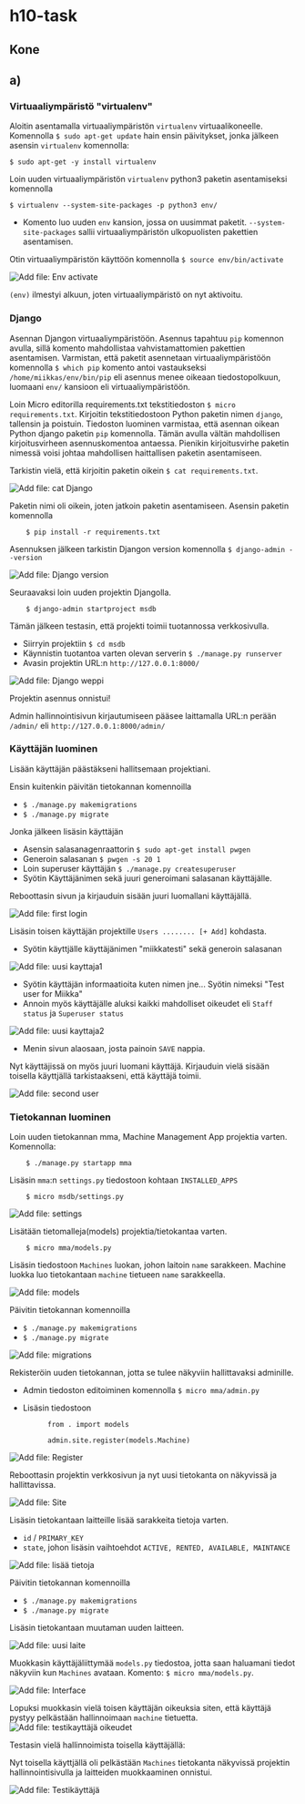 # h10-task


## Kone 

## a)

### Virtuaaliympäristö "virtualenv"

Aloitin asentamalla virtuaaliympäristön ``virtualenv`` virtuaalikoneelle. Komennolla ``$ sudo apt-get update`` hain ensin päivitykset, jonka jälkeen asensin ``virtualenv`` komennolla:

    $ sudo apt-get -y install virtualenv
    
Loin uuden virtuaaliympäristön ``virtualenv`` python3 paketin asentamiseksi komennolla

    $ virtualenv --system-site-packages -p python3 env/

- Komento luo uuden ``env`` kansion, jossa on uusimmat paketit. ``--system-site-packages`` sallii virtuaaliympäristön ulkopuolisten pakettien asentamisen. 
  
Otin virtuaaliympäristön käyttöön komennolla ``$ source env/bin/activate``

![Add file: Env activate](env-activate.PNG)

``(env)`` ilmestyi alkuun, joten virtuaaliympäristö on nyt aktivoitu.

### Django

Asennan Djangon virtuaaliympäristöön. Asennus tapahtuu ``pip`` komennon avulla, sillä komento mahdollistaa vahvistamattomien pakettien asentamisen. Varmistan, että paketit asennetaan virtuaaliympäristöön komennolla ``$ which pip`` komento antoi vastaukseksi ``/home/miikkas/env/bin/pip`` eli asennus menee oikeaan tiedostopolkuun, luomaani ``env/`` kansioon eli virtuaaliympäristöön.

Loin Micro editorilla requirements.txt tekstitiedoston ``$ micro requirements.txt``. Kirjoitin tekstitiedostoon Python paketin nimen ``django``, tallensin ja poistuin. Tiedoston luominen varmistaa, että asennan oikean Python django paketin ``pip`` komennolla. Tämän avulla vältän mahdollisen kirjoitusvirheen asennuskomentoa antaessa. Pienikin kirjoitusvirhe paketin nimessä voisi johtaa mahdollisen haittallisen paketin asentamiseen.

Tarkistin vielä, että kirjoitin paketin oikein ``$ cat requirements.txt``. 

![Add file: cat Django](micro-django.PNG)

Paketin nimi oli oikein, joten jatkoin paketin asentamiseen. Asensin paketin komennolla 

        $ pip install -r requirements.txt
        
Asennuksen jälkeen tarkistin Djangon version komennolla ``$ django-admin --version`` 

![Add file: Django version](django-version.PNG)

Seuraavaksi loin uuden projektin Djangolla.

        $ django-admin startproject msdb

Tämän jälkeen testasin, että projekti toimii tuotannossa verkkosivulla. 
- Siirryin projektiin ``$ cd msdb``
- Käynnistin tuotantoa varten olevan serverin ``$ ./manage.py runserver``
- Avasin projektin URL:n ``http://127.0.0.1:8000/``
    
![Add file: Django weppi](django-runserver.PNG)

Projektin asennus onnistui!

Admin hallinnointisivun kirjautumiseen pääsee laittamalla URL:n perään ``/admin/`` eli ``http://127.0.0.1:8000/admin/``

### Käyttäjän luominen

Lisään käyttäjän päästäkseni hallitsemaan projektiani.

Ensin kuitenkin päivitän tietokannan komennoilla
- ``$ ./manage.py makemigrations``
- ``$ ./manage.py migrate``

Jonka jälkeen lisäsin käyttäjän
- Asensin salasanagenraattorin ``$ sudo apt-get install pwgen``
- Generoin salasanan ``$ pwgen -s 20 1`` 
- Loin superuser käyttäjän ``$ ./manage.py createsuperuser``
- Syötin Käyttäjänimen sekä juuri generoimani salasanan käyttäjälle.

Reboottasin sivun ja kirjauduin sisään juuri luomallani käyttäjällä.

![Add file: first login](first-login.PNG)

Lisäsin toisen käyttäjän projektille ``Users ........ [+ Add]`` kohdasta. 
- Syötin käyttjälle käyttäjänimen "miikkatesti" sekä generoin salasanan

![Add file: uusi kayttaja1](uusi-kayttaja1.PNG)

- Syötin käyttäjän informaatioita kuten nimen jne... Syötin nimeksi "Test user for Miikka"
- Annoin myös käyttäjälle aluksi kaikki mahdolliset oikeudet eli ``Staff status`` ja ``Superuser status``

![Add file: uusi kayttaja2](uusi-kayttaja2.PNG)

- Menin sivun alaosaan, josta painoin ``SAVE`` nappia.

Nyt käyttäjissä on myös juuri luomani käyttäjä. Kirjauduin vielä sisään toisella käyttjällä tarkistaakseni, että käyttäjä toimii.

 ![Add file: second user](second-user.PNG)
 
 ### Tietokannan luominen
 
 Loin uuden tietokannan mma, Machine Management App projektia varten. Komennolla:
 
        $ ./manage.py startapp mma
 
 Lisäsin ``mma``:n ``settings.py`` tiedostoon kohtaan ``INSTALLED_APPS`` 
 
        $ micro msdb/settings.py
        
 ![Add file: settings](micro-settings.PNG)
 
 Lisätään tietomalleja(models) projektia/tietokantaa varten. 
 
        $ micro mma/models.py
        
 Lisäsin tiedostoon ``Machines`` luokan, johon laitoin ``name`` sarakkeen.
 Machine luokka luo tietokantaan ``machine`` tietueen ``name`` sarakkeella.
  
 ![Add file: models](models.PNG)
 
 Päivitin tietokannan komennoilla
 - ``$ ./manage.py makemigrations``
 - ``$ ./manage.py migrate``
 
 ![Add file: migrations](migrations.PNG)
 
Rekisteröin uuden tietokannan, jotta se tulee näkyviin hallittavaksi adminille.
- Admin tiedoston editoiminen komennolla ``$ micro mma/admin.py``
- Lisäsin tiedostoon
    
            from . import models
            
            admin.site.register(models.Machine)
            
![Add file: Register](register-admin.PNG)

Reboottasin projektin verkkosivun ja nyt uusi tietokanta on näkyvissä ja hallittavissa.

![Add file: Site](site-machines.PNG)

Lisäsin tietokantaan laitteille lisää sarakkeita tietoja varten.
- ``id`` / ``PRIMARY_KEY``
- ``state``, johon lisäsin vaihtoehdot ``ACTIVE, RENTED, AVAILABLE, MAINTANCE``

![Add file: lisää tietoja](lisaa-tietoja.PNG)

 Päivitin tietokannan komennoilla
 - ``$ ./manage.py makemigrations``
 - ``$ ./manage.py migrate``
    
Lisäsin tietokantaan muutaman uuden laitteen. 

![Add file: uusi laite](uusi-machine.PNG)

Muokkasin käyttäjäliittymää ``models.py`` tiedostoa, jotta saan haluamani tiedot näkyviin kun ``Machines`` avataan. Komento: ``$ micro mma/models.py``.

![Add file: Interface](interface.PNG)

Lopuksi muokkasin vielä toisen käyttäjän oikeuksia siten, että käyttäjä pystyy pelkästään hallinnoimaan ``machine`` tietuetta. 
![Add file: testikayttäjä oikeudet](testikayttaja-oikeudet.PNG)

Testasin vielä hallinnoimista toisella käyttäjällä:

Nyt toisella käyttjällä oli pelkästään ``Machines`` tietokanta näkyvissä projektin hallinnointisivulla ja laitteiden muokkaaminen onnistui.

![Add file: Testikäyttäjä](testikayttaja-oikeudet-testaus.PNG)


